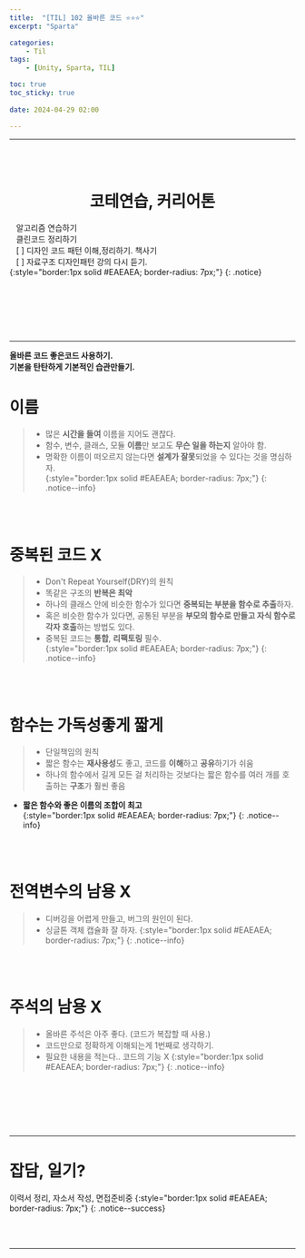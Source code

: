 ```yaml
---
title:  "[TIL] 102 올바른 코드 ⭐⭐⭐"
excerpt: "Sparta"

categories:
    - Til
tags:
    - [Unity, Sparta, TIL]

toc: true
toc_sticky: true
 
date: 2024-04-29 02:00

---
```

- - -


<BR><BR>

<center><H1>  코테연습, 커리어톤 </H1></center>

&nbsp;&nbsp; 알고리즘 연습하기     
&nbsp;&nbsp; 클린코드 정리하기   
&nbsp;&nbsp; [ ] 디자인 코드 패턴 이해,정리하기. 책사기  
&nbsp;&nbsp; [ ] 자료구조 디자인패턴 강의 다시 듣기.   
{:style="border:1px solid #EAEAEA; border-radius: 7px;"}
{: .notice}  


<br><br><br><br><br>
- - - 

**올바른 코드 좋은코드 사용하기.**  
**기본을 탄탄하게 기본적인 습관만들기.**  

# 이름
> - 많은 **시간을 들여** 이름을 지어도 괜찮다.  
> - 함수, 변수, 클래스, 모듈 **이름**만 보고도 **무슨 일을 하는지** 알아야 함.  
> - 명확한 이름이 떠오르지 않는다면 **설계가 잘못**되었을 수 있다는 것을 명심하자.  
{:style="border:1px solid #EAEAEA; border-radius: 7px;"}
{: .notice--info}  

<br><br>

# 중복된 코드 X
> - Don't Repeat Yourself(DRY)의 원칙  
> - 똑같은 구조의 **반복은 최악**  
> - 하나의 클래스 안에 비슷한 함수가 있다면 **중복되는 부분을 함수로 추출**하자.  
> - 혹은 비슷한 함수가 있다면, 공통된 부분을 **부모의 함수로 만들고 자식 함수로 각자 호출**하는 방법도 있다.  
> - 중복된 코드는 **통합**, **리팩토링** 필수.  
{:style="border:1px solid #EAEAEA; border-radius: 7px;"}
{: .notice--info}  

<br><br>

# 함수는 가독성좋게 짧게
> - 단일책임의 원칙  
> - 짧은 함수는 **재사용성**도 좋고, 코드를 **이해**하고 **공유**하기가 쉬움  
> - 하나의 함수에서 길게 모든 걸 처리하는 것보다는 짧은 함수를 여러 개를 호출하는 **구조**가 훨씬 좋음  
- **짧은 함수와 좋은 이름의 조합이 최고**  
{:style="border:1px solid #EAEAEA; border-radius: 7px;"}
{: .notice--info}  

<br><br>

# 전역변수의 남용 X 
> - 디버깅을 어렵게 만들고, 버그의 원인이 된다.
> - 싱글톤 객체 캡슐화 잘 하자.
{:style="border:1px solid #EAEAEA; border-radius: 7px;"}
{: .notice--info}  

<br><br>

# 주석의 남용 X 
> - 올바른 주석은 아주 좋다. (코드가 복잡할 때 사용.)
> - 코드만으로 정확하게 이해되는게 1번째로 생각하기.
> - 필요한 내용을 적는다.. 코드의 기능 X 
{:style="border:1px solid #EAEAEA; border-radius: 7px;"}
{: .notice--info}  

<br><br><br><br><br>
- - - 

# 잡담, 일기?
이력서 정리, 자소서 작성, 면접준비중
{:style="border:1px solid #EAEAEA; border-radius: 7px;"}
{: .notice--success}  

<br><br>
- - -
